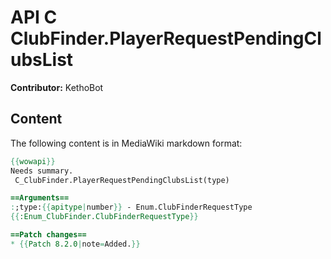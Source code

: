 # API C ClubFinder.PlayerRequestPendingClubsList

**Contributor:** KethoBot

## Content

The following content is in MediaWiki markdown format:

```mediawiki
{{wowapi}}
Needs summary.
 C_ClubFinder.PlayerRequestPendingClubsList(type)

==Arguments==
:;type:{{apitype|number}} - Enum.ClubFinderRequestType
{{:Enum_ClubFinder.ClubFinderRequestType}}

==Patch changes==
* {{Patch 8.2.0|note=Added.}}
```